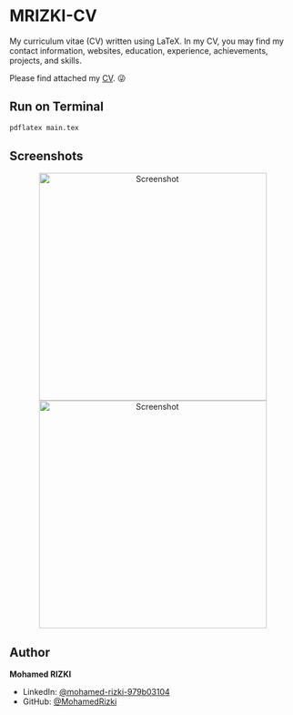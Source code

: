 # MRIZKI-CV

My curriculum vitae (CV) written using LaTeX. In my CV, you may find my contact information, websites, education, experience, achievements, projects, and skills.

Please find attached my [CV](https://drive.google.com/file/d/1HXuSvjNoK01b0tCGdloEsg27sjadt2TC/view?usp=sharing). 😜



## Run on Terminal

```sh
pdflatex main.tex
```



## Screenshots

<p align="center">
    <img alt="Screenshot" src="https://github.com/MohamedRizki/MRizki-CV/main/jpg/CV_page_1.jpg" width="400">
    <img alt="Screenshot" src="https://github.com/MohamedRizki/MRizki-CV/main/jpg/CV_page_2.jpg" width="400">
</p>



## Author

**Mohamed RIZKI**

* LinkedIn: [@mohamed-rizki-979b03104](https://www.linkedin.com/in/mohamed-rizki-979b03104)
* GitHub: [@MohamedRizki](https://github.com/MohamedRizki)
